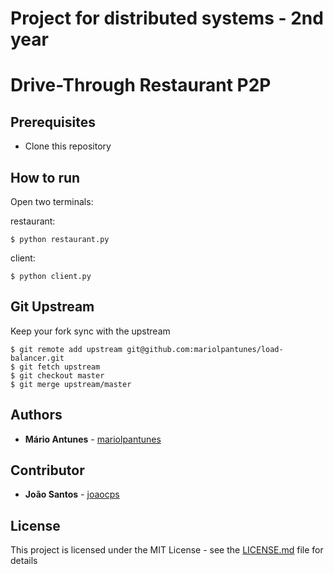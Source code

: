 # Project for distributed systems - 2nd year
# Drive-Through Restaurant P2P

## Prerequisites

* Clone this repository

## How to run
Open two terminals:

restaurant:
```console
$ python restaurant.py
```
client:
```console
$ python client.py
```

## Git Upstream

Keep your fork sync with the upstream

```console
$ git remote add upstream git@github.com:mariolpantunes/load-balancer.git
$ git fetch upstream
$ git checkout master
$ git merge upstream/master
```

## Authors

* **Mário Antunes** - [mariolpantunes](https://github.com/mariolpantunes)

## Contributor

* **João Santos** - [joaocps](https://github.com/joaocps)

## License

This project is licensed under the MIT License - see the [LICENSE.md](LICENSE.md) file for details
